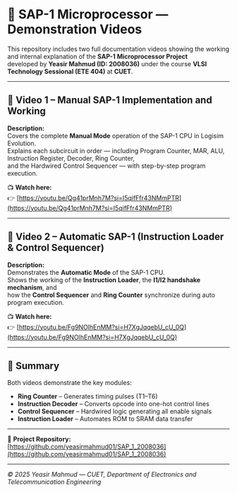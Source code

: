# 🎥 SAP-1 Microprocessor — Demonstration Videos

This repository includes two full documentation videos showing the working and internal explanation of the **SAP-1 Microprocessor Project**  
developed by **Yeasir Mahmud (ID: 2008036)** under the course **VLSI Technology Sessional (ETE 404)** at **CUET**.

---

## 🔹 Video 1 – Manual SAP-1 Implementation and Working
**Description:**  
Covers the complete **Manual Mode** operation of the SAP-1 CPU in Logisim Evolution.  
Explains each subcircuit in order — including Program Counter, MAR, ALU, Instruction Register, Decoder, Ring Counter,  
and the Hardwired Control Sequencer — with step-by-step program execution.

📺 **Watch here:**  
👉 [https://youtu.be/Qg41prMnh7M?si=I5qifFfr43NMmPTR](https://youtu.be/Qg41prMnh7M?si=I5qifFfr43NMmPTR)

---

## 🔹 Video 2 – Automatic SAP-1 (Instruction Loader & Control Sequencer)
**Description:**  
Demonstrates the **Automatic Mode** of the SAP-1 CPU.  
Shows the working of the **Instruction Loader**, the **I1/I2 handshake mechanism**, and  
how the **Control Sequencer** and **Ring Counter** synchronize during auto program execution.

📺 **Watch here:**  
👉 [https://youtu.be/Fg9NOlhEnMM?si=H7XgJqqebU_cU_0Q](https://youtu.be/Fg9NOlhEnMM?si=H7XgJqqebU_cU_0Q)

---

## 🧠 Summary
Both videos demonstrate the key modules:
- **Ring Counter** – Generates timing pulses (T1–T6)  
- **Instruction Decoder** – Converts opcode into one-hot control lines  
- **Control Sequencer** – Hardwired logic generating all enable signals  
- **Instruction Loader** – Automates ROM to SRAM data transfer

---

📘 **Project Repository:**  
[https://github.com/yeasirmahmud01/SAP_1_2008036](https://github.com/yeasirmahmud01/SAP_1_2008036)

---

*© 2025 Yeasir Mahmud — CUET, Department of Electronics and Telecommunication Engineering*
